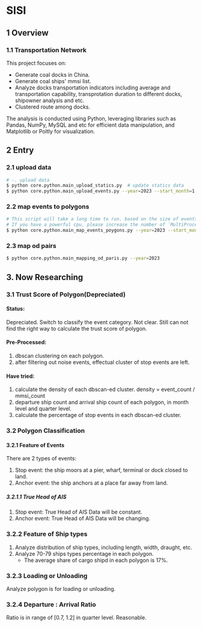 # SISI

## 1 Overview

### 1.1 Transportation Network
This project focuses on:
- Generate coal docks in China.
- Generate coal ships' mmsi list.
- Analyze docks transportation indicators including average and transportation capability, transprotation duration to different docks, shipowner analysis and etc.
- Clustered route among docks.

The analysis is conducted using Python, leveraging libraries such as Pandas, NumPy, MySQL and etc for efficient data manipulation, and Matplotlib or Poltly for visualization.

## 2 Entry

### 2.1 upload data
```bash
# -. upload data
$ python core.python.main_upload_statics.py  # update statics data
$ python core.python.main_upload_events.py --year=2023 --start_month=1 --end_month=12  # update events data
```

### 2.2 map events to polygons
```bash
# This script will take a long time to run. based on the size of events data.
# If you have a powerful cpu, please increase the number of `MultiProcessWorkers.process_workers` in `core.ShoreNet.definitions.parameters`.
$ python core.python.main_map_events_poygons.py --year=2023 --start_month=1 --end_month=12
```

### 2.3 map od pairs
```bash
$ python core.python.main_mapping_od_paris.py --year=2023
```

## 3. Now Researching

### 3.1 Trust Score of Polygon(Depreciated)

#### Status:
Depreciated. Switch to classify the event category.
Not clear. Still can not find the right way to calculate the trust score of polygon.

#### Pre-Processed:

1. dbscan clustering on each polygon.
2. after filtering out noise events, effectual cluster of stop events are left.

#### Have tried:

1. calculate the density of each dbscan-ed cluster. density = event_count / mmsi_count
2. departure ship count and arrival ship count of each polygon, in month level and quarter level.
3. calculate the percentage of stop events in each dbscan-ed cluster.

### 3.2 Polygon Classification

#### 3.2.1 Feature of Events

There are 2 types of events:
1. Stop event: the ship moors at a pier, wharf, terminal or dock closed to land.
2. Anchor event: the ship anchors at a place far away from land.

##### 3.2.1.1 True Head of AIS
1. Stop event: True Head of AIS Data will be constant.
2. Anchor event: True Head of AIS Data will be changing.

### 3.2.2 Feature of Ship types
1. Analyze distribution of ship types, including length, width, draught, etc.
2. Analyze 70-79 ships types percentage in each polygon.
    - The average share of cargo shipd in each polygon is 17%.

### 3.2.3 Loading or Unloading
Analyze polygon is for loading or unloading.

### 3.2.4 Departure : Arrival Ratio

Ratio is in range of [0.7, 1.2] in quarter level. Reasonable.
